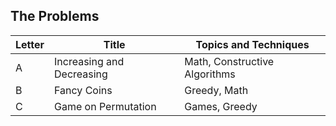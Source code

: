## The Problems

|  Letter | Title                     | Topics and Techniques                          |
|---------|---------------------------|-----------------------------|
|  A | Increasing and Decreasing           | Math, Constructive Algorithms                       |
|  B | Fancy Coins              | Greedy, Math          |
|  C | Game on Permutation          | Games, Greedy       |

